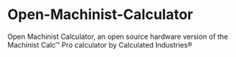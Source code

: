 # Open-Machinist-Calculator
Open Machinist Calculator, an open source hardware version of the Machinist Calc™ Pro calculator by Calculated Industries®
